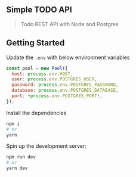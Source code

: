 ## Simple TODO API

> Todo REST API with Node and Postgres

## Getting Started
Update the `.env` with below environment variables
```js
const pool = new Pool({
  host: process.env.HOST,
  user: process.env.POSTGRES_USER,
  password: process.env.POSTGRES_PASSWORD,
  database: process.env.POSTGRES_DATABASE,
  port: +process.env.POSTGRES_PORT!,
});
```

Install the dependencies

```bash
npm i
# or
yarn
```

Spin up the development server:

```bash
npm run dev
# or
yarn dev
```